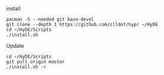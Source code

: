  install

```shell
pacman -S --needed git base-devel
git clone --depth 1 https://github.com/clldot/hypr ~/HyDE
cd ~/HyDE/Scripts
./install.sh
```

Update

```shell
cd ~/HyDE/Scripts
git pull origin master
./install.sh -r
```

